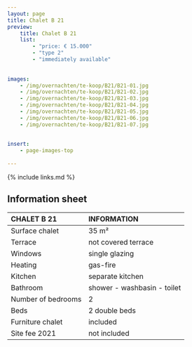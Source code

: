 ```yaml
---
layout: page
title: Chalet B 21
preview: 
    title: Chalet B 21
    list:
        - "price: € 15.000"
        - "type 2"
        - "immediately available"
        
        
images:
    - /img/overnachten/te-koop/B21/B21-01.jpg
    - /img/overnachten/te-koop/B21/B21-02.jpg
    - /img/overnachten/te-koop/B21/B21-03.jpg
    - /img/overnachten/te-koop/B21/B21-04.jpg
    - /img/overnachten/te-koop/B21/B21-05.jpg
    - /img/overnachten/te-koop/B21/B21-06.jpg
    - /img/overnachten/te-koop/B21/B21-07.jpg
    
    
insert:
    - page-images-top
    
---
```


{% include links.md %}



## Information sheet

CHALET B 21                 | INFORMATION       | 
:---------------------------|:------------|
Surface chalet              |35 m²
Terrace                     |not covered terrace 
Windows                     |single glazing
Heating                     |gas-fire
Kitchen                     |separate kitchen
Bathroom                    |shower - washbasin - toilet
Number of bedrooms          |2
Beds                        |2 double beds
Furniture chalet            |included
Site fee 2021               |not included
